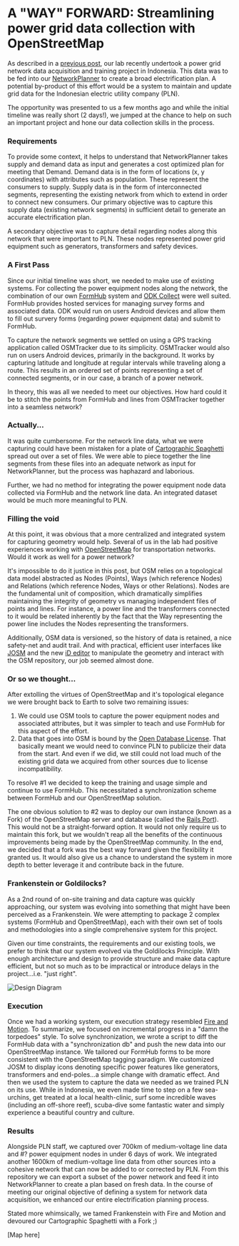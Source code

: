 # A "WAY" FORWARD:  Streamlining power grid data collection with OpenStreetMap

As described in a [previous post](http://modilabs.github.io/modilabs-site/blog/2013/05/16/mapping-powerlines-in-indonesia/), our lab recently undertook a power grid network data acquisition and training project in Indonesia.  This data was to be fed into our [NetworkPlanner](http://networkplanner.modilabs.org) to create a broad electrification plan.  A potential by-product of this effort would be a system to maintain and update grid data for the Indonesian electric utility company (PLN). 

The opportunity was presented to us a few months ago and while the initial timeline was really short (2 days!), we jumped at the chance to help on such an important project and hone our data collection skills in the process.  

### Requirements

To provide some context, it helps to understand that NetworkPlanner takes supply and demand data as input and generates a cost optimized plan for meeting that Demand.  Demand data is in the form of locations (x, y coordinates) with attributes such as population. These represent the consumers to supply.  Supply data is in the form of interconnected segments, representing the existing network from which to extend in order to connect new consumers.  Our primary objective was to capture this supply data (existing network segments) in sufficient detail to generate an accurate electrification plan.  

A secondary objective was to capture detail regarding nodes along this network that were important to PLN.  These nodes represented power grid equipment such as generators, transformers and safety devices.  
  
### A First Pass

Since our initial timeline was short, we needed to make use of existing systems.  For collecting the power equipment nodes along the network, the combination of our own [FormHub](http://formhub.org "FormHub") system and [ODK Collect](http://opendatakit.org/use/collect/) were well suited.  FormHub provides hosted services for managing survey forms and associated data.  ODK would run on users Android devices and allow them to fill out survery forms (regarding power equipment data) and submit to FormHub.  

To capture the network segments we settled on using a GPS tracking application called OSMTracker due to its simplicity.  OSMTracker would also run on users Android devices, primarily in the background.  It works by capturing latitude and longitude at regular intervals while traveling along a route.  This results in an ordered set of points representing a set of connected segments, or in our case, a branch of a power network.    

In theory, this was all we needed to meet our objectives.  How hard could it be to stitch the points from FormHub and lines from OSMTracker together into a seamless network?  

### Actually...

It was quite cumbersome.  For the network line data, what we were capturing could have been mistaken for a plate of [Cartographic Spaghetti](http://support.esri.com/en/knowledgebase/GISDictionary/term/spaghetti%20data "Spaghetti Data") spread out over a set of files.  We were able to piece together the line segments from these files into an adequate network as input for NetworkPlanner, but the process was haphazard and laborious.

Further, we had no method for integrating the power equipment node data collected via FormHub and the network line data.  An integrated dataset would be much more meaningful to PLN.

### Filling the void

At this point, it was obvious that a more centralized and integrated system for capturing geometry would help.  Several of us in the lab had positive experiences working with [OpenStreetMap](http://www.openstreetmap.org) for transportation networks.  Would it work as well for a power network?  

It's impossible to do it justice in this post, but OSM relies on a topological data model abstracted as Nodes (Points), Ways (which reference Nodes) and Relations (which reference Nodes, Ways or other Relations).  Nodes are the fundamental unit of composition, which dramatically simplifies maintaining the integrity of geometry vs managing independent files of points and lines.  For instance, a power line and the transformers connected to it would be related inherently by the fact that the Way representing the power line includes the Nodes representing the transformers.  

Additionally, OSM data is versioned, so the history of data is retained, a nice safety-net and audit trail.  And with practical, efficient user interfaces like [JOSM](https://wiki.openstreetmap.org/wiki/JOSM) and the new [iD editor](http://ideditor.com) to manipulate the geometry and interact with the OSM repository, our job seemed almost done.  

### Or so we thought...

After extolling the virtues of OpenStreetMap and it's topological elegance we were brought back to Earth to solve two remaining issues:

1.  We could use OSM tools to capture the power equipment nodes and associated attributes, but it was simpler to teach and use FormHub for this aspect of the effort.
2.  Data that goes into OSM is bound by the [Open Database License](http://opendatacommons.org/licenses/odbl/summary/ "ODbL").  That basically meant we would need to convince PLN to publicize their data from the start.  And even if we did, we still could not load much of the existing grid data we acquired from other sources due to license incompatibility.  

To resolve #1 we decided to keep the training and usage simple and continue to use FormHub.  This necessitated a synchronization scheme between FormHub and our OpenStreetMap solution.  

The one obvious solution to #2 was to deploy our own instance (known as a Fork) of the OpenStreetMap server and database (called the [Rails Port](http://wiki.openstreetmap.org/wiki/The_Rails_Port)).  This would not be a straight-forward option.  It would not only require us to maintain this fork, but we wouldn't reap all the benefits of the continuous improvements being made by the OpenStreetMap community.  In the end, we decided that a fork was the best way forward given the flexibility it granted us.  It would also give us a chance to understand the system in more depth to better leverage it and contribute back in the future.    

### Frankenstein or Goldilocks?

As a 2nd round of on-site training and data capture was quickly approaching, our system was evolving into something that might have been perceived as a Frankenstein.  We were attempting to package 2 complex systems (FormHub and OpenStreetMap), each with their own set of tools and methodologies into a single comprehensive system for this project.  

Given our time constraints, the requirements and our existing tools, we prefer to think that our system evolved via the Goldilocks Principle.  With enough architecture and design to provide structure and make data capture efficient, but not so much as to be impractical or introduce delays in the project...i.e. "just right".  

![Design Diagram](http://farm6.staticflickr.com/5450/8871373109_80f23581a1_o.png)

### Execution

Once we had a working system, our execution strategy resembled [Fire and Motion](http://www.joelonsoftware.com/articles/fog0000000339.html "Fire and Motion").  To summarize, we focused on incremental progress in a "damn the torpedoes" style.  To solve synchronization, we wrote a script to diff the FormHub data with a "synchronization db" and push the new data into our OpenStreetMap instance.  We tailored our FormHub forms to be more consistent with the OpenStreetMap tagging paradigm.  We customized JOSM to display icons denoting specific power features like generators, transformers and end-poles...a simple change with dramatic effect.  And then we used the system to capture the data we needed as we trained PLN on its use.  While in Indonesia, we even made time to step on a few sea-urchins, get treated at a local health-clinic, surf some incredible waves (including an off-shore reef), scuba-dive some fantastic water and simply experience a beautiful country and culture.  

### Results

Alongside PLN staff, we captured over 700km of medium-voltage line data and #? power equipment nodes in under 6 days of work.  We integrated another 1600km of medium-voltage line data from other sources into a cohesive network that can now be added to or corrected by PLN.  From this repository we can export a subset of the power network and feed it into NetworkPlanner to create a plan based on fresh data.  In the course of meeting our original objective of defining a system for network data acquisition, we enhanced our entire electrification planning process.    

Stated more whimsically, we tamed Frankenstein with Fire and Motion and devoured our Cartographic Spaghetti with a Fork ;)

[Map here]

